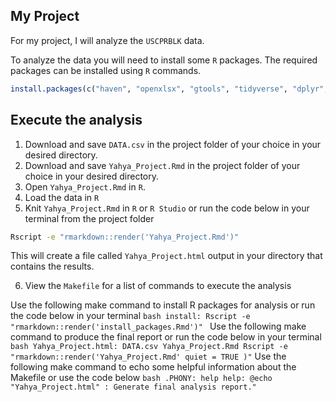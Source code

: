 ## My Project

For my project, I will analyze the `USCPRBLK` data. 

To analyze the data you will need to install some `R` packages. The required packages can be installed using `R` commands.

``` r
install.packages(c("haven", "openxlsx", "gtools", "tidyverse", "dplyr", "ggplot2"))
```


## Execute the analysis
  1) Download and save `DATA.csv` in the project folder of your choice in your desired directory. 
  2) Download and save `Yahya_Project.Rmd` in the project folder of your choice in your desired directory.
  3) Open `Yahya_Project.Rmd` in `R`.
  4) Load the data in `R`
  5) Knit `Yahya_Project.Rmd` in `R` or `R Studio` or run the code below in your terminal from the project folder
 
 ``` bash
Rscript -e "rmarkdown::render('Yahya_Project.Rmd')"
```
This will create a file called `Yahya_Project.html` output in your directory that contains the results.

  6) View the `Makefile` for a list of commands to execute the analysis
     
   Use the following make command to install R packages for analysis or run the code below in your terminal 
        ``` bash
     install:
         Rscript -e "rmarkdown::render('install_packages.Rmd')" 
      ```
   Use the following make command to produce the final report or run the code below in your terminal
         ``` bash
      Yahya_Project.html: DATA.csv Yahya_Project.Rmd
         Rscript -e "rmarkdown::render('Yahya_Project.Rmd' quiet = TRUE )"
         ```
   Use the following make command to echo some helpful information about the Makefile or use the code below
      ``` bash
     .PHONY: help
      help:
        @echo "Yahya_Project.html" : Generate final analysis report."
        ```
